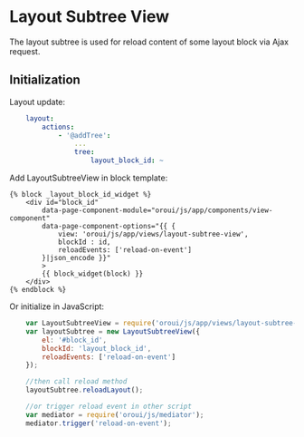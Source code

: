 Layout Subtree View
=================

The layout subtree is used for reload content of some layout block via Ajax request.

Initialization
--------------
Layout update:
```yaml
    layout:
        actions:
            - '@addTree':
                ...
                tree:
                    layout_block_id: ~
```

Add LayoutSubtreeView in block template:
```twig
{% block _layout_block_id_widget %}
    <div id="block_id"
        data-page-component-module="oroui/js/app/components/view-component"
        data-page-component-options="{{ {
            view: 'oroui/js/app/views/layout-subtree-view',
            blockId : id,
            reloadEvents: ['reload-on-event']
        }|json_encode }}"
        >
        {{ block_widget(block) }}
    </div>
{% endblock %}
```

Or initialize in JavaScript:
```javascript
    var LayoutSubtreeView = require('oroui/js/app/views/layout-subtree-view');
    var layoutSubtree = new LayoutSubtreeView({
        el: '#block_id',
        blockId: 'layout_block_id',
        reloadEvents: ['reload-on-event']
    });

    //then call reload method
    layoutSubtree.reloadLayout();

    //or trigger reload event in other script
    var mediator = require('oroui/js/mediator');
    mediator.trigger('reload-on-event');
```
